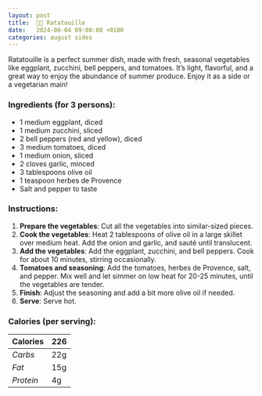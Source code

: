 ```yaml
---
layout: post
title:  👨‍🍳 Ratatouille
date:   2024-08-04 09:00:00 +0100
categories: august sides
---
```


Ratatouille is a perfect summer dish, made with fresh, seasonal vegetables like eggplant, zucchini, bell peppers, and tomatoes. It’s light, flavorful, and a great way to enjoy the abundance of summer produce. Enjoy it as a side or a vegetarian main!

### Ingredients (for 3 persons):
- 1 medium eggplant, diced
- 1 medium zucchini, sliced
- 2 bell peppers (red and yellow), diced
- 3 medium tomatoes, diced
- 1 medium onion, sliced
- 2 cloves garlic, minced
- 3 tablespoons olive oil
- 1 teaspoon herbes de Provence
- Salt and pepper to taste

### Instructions:
1. **Prepare the vegetables**: Cut all the vegetables into similar-sized pieces.
2. **Cook the vegetables**: Heat 2 tablespoons of olive oil in a large skillet over medium heat. Add the onion and garlic, and sauté until translucent.
3. **Add the vegetables**: Add the eggplant, zucchini, and bell peppers. Cook for about 10 minutes, stirring occasionally.
4. **Tomatoes and seasoning**: Add the tomatoes, herbes de Provence, salt, and pepper. Mix well and let simmer on low heat for 20-25 minutes, until the vegetables are tender.
5. **Finish**: Adjust the seasoning and add a bit more olive oil if needed.
6. **Serve**: Serve hot.

### Calories (per serving):

| **Calories** | 226 |
| ----------- | ----------- |
| *Carbs* | 22g |
| *Fat* | 15g |
| *Protein* | 4g |